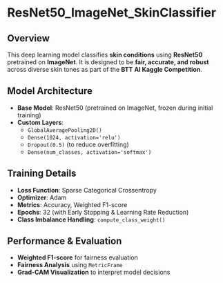 # ResNet50_ImageNet_SkinClassifier

## Overview
This deep learning model classifies **skin conditions** using **ResNet50** pretrained on **ImageNet**. It is designed to be **fair, accurate, and robust** across diverse skin tones as part of the **BTT AI Kaggle Competition**.

## Model Architecture
- **Base Model**: ResNet50 (pretrained on ImageNet, frozen during initial training)
- **Custom Layers**:
  - `GlobalAveragePooling2D()`
  - `Dense(1024, activation='relu')`
  - `Dropout(0.5)` (to reduce overfitting)
  - `Dense(num_classes, activation='softmax')`

## Training Details
- **Loss Function**: Sparse Categorical Crossentropy
- **Optimizer**: Adam
- **Metrics**: Accuracy, Weighted F1-score
- **Epochs**: 32 (with Early Stopping & Learning Rate Reduction)
- **Class Imbalance Handling**: `compute_class_weight()`

## Performance & Evaluation
- **Weighted F1-score** for fairness evaluation
- **Fairness Analysis** using `MetricFrame`
- **Grad-CAM Visualization** to interpret model decisions

